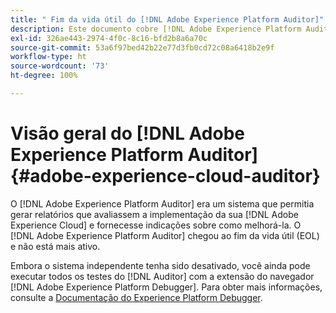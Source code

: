 ```yaml
---
title: " Fim da vida útil do [!DNL Adobe Experience Platform Auditor]"
description: Este documento cobre [!DNL Adobe Experience Platform Auditor] e seus sucessores.
exl-id: 326ae443-2974-4f0c-8c16-bfd2b8a6a70c
source-git-commit: 53a6f97bed42b22e77d3fb0cd72c08a6418b2e9f
workflow-type: ht
source-wordcount: '73'
ht-degree: 100%

---
```


# Visão geral do [!DNL Adobe Experience Platform Auditor] {#adobe-experience-cloud-auditor}

O [!DNL Adobe Experience Platform Auditor] era um sistema que permitia gerar relatórios que avaliassem a implementação da sua [!DNL Adobe Experience Cloud] e fornecesse indicações sobre como melhorá-la. O [!DNL Adobe Experience Platform Auditor] chegou ao fim da vida útil (EOL) e não está mais ativo.

Embora o sistema independente tenha sido desativado, você ainda pode executar todos os testes do [!DNL Auditor] com a extensão do navegador [!DNL Adobe Experience Platform Debugger]. Para obter mais informações, consulte a [Documentação do Experience Platform Debugger](https://experienceleague.adobe.com/docs/debugger/using-v2/experience-cloud-debugger.html?lang=pt-BR).
